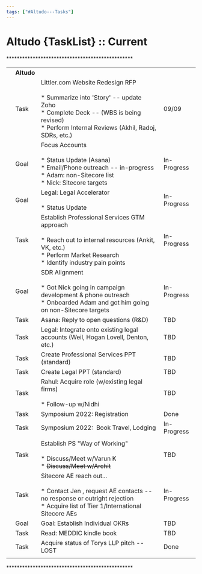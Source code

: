 ```yaml
---
tags: ["#Altudo---Tasks"]
---
```

# Altudo {TaskList} :: Current

\*\*\*\*\*\*\*\*\*\*\*\*\*\*\*\*\*\*\*\*\*\*\*\*\*\*\*\*\*\*\*\*\*\*\*\*\*\*\*\*\*\*\*\*\*\*\*\*

|     |     |     |     |
| --- | --- | --- | --- |
|     | **Altudo** |     |     |
|     | Task | Littler.com Website Redesign RFP<br><br>* Summarize into 'Story' -- update Zoho<br>* Complete Deck -- (WBS is being revised)<br>* Perform Internal Reviews (Akhil, Radoj, SDRs, etc.) | 09/09 |
|     | Goal | Focus Accounts<br><br>* Status Update (Asana)<br>* Email/Phone outreach -- in-progress<br>	* Adam: non-Sitecore list<br>	* Nick: Sitecore targets | In-Progress |
|     | Goal | Legal: Legal Accelerator<br><br>* Status Update | In-Progress |
|     | Task | Establish Professional Services GTM approach<br><br>* Reach out to internal resources (Ankit, VK, etc.)<br>* Perform Market Research<br>* Identify industry pain points | In-Progress |
|     | Goal | SDR Alignment<br><br>* Got Nick going in campaign development & phone outreach<br>* Onboarded Adam and got him going on non-Sitecore targets | In-Progress |
|     | Task | Asana: Reply to open questions (R&D) | TBD |
|     | Task | Legal: Integrate onto existing legal accounts (Weil, Hogan Lovell, Denton, etc.) | TBD |
|     | Task | Create Professional Services PPT (standard) | TBD |
|     | Task | Create Legal PPT (standard) | TBD |
|     | Task | Rahul: Acquire role (w/existing legal firms)<br><br>* Follow-up w/Nidhi | TBD |
|     | Task | Symposium 2022: Registration | Done |
|     | Task | Symposium 2022:  Book Travel, Lodging | In-Progress |
|     |     |     |     |
|     | Task | Establish PS "Way of Working"<br><br>* Discuss/Meet w/Varun K<br>* ~~Discuss/Meet w/Archit~~ | TBD |
|     | Task | Sitecore AE reach out...<br><br>* Contact Jen , request AE contacts -- no response or outright rejection<br>* Acquire list of Tier 1/International  Sitecore AEs | In-Progress |
|     | Goal | Goal: Establish Individual OKRs | TBD |
|     | Task | Read: MEDDIC kindle book | TBD |
|     | Task | Acquire status of Torys LLP pitch -- LOST | Done |
|     |     |     |     |

\*\*\*\*\*\*\*\*\*\*\*\*\*\*\*\*\*\*\*\*\*\*\*\*\*\*\*\*\*\*\*\*\*\*\*\*\*\*\*\*\*\*\*\*\*\*\*\*
